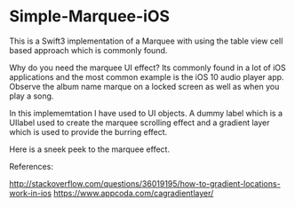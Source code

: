 # Simple-Marquee-iOS
This is a Swift3 implementation of a Marquee with using the table view cell based approach which is commonly found.

Why do you need the marquee UI effect?
Its commonly found in a lot of iOS applications and the most common example is the iOS 10 audio player app. Observe the album name marque on a locked screen as well as when you play a song.

In this implememtation I have used to UI objects. A dummy label which is a UIlabel used to create the marquee scrolling effect and a gradient layer which is used to provide the burring effect.

Here is a sneek peek to the marquee effect.




References:

http://stackoverflow.com/questions/36019195/how-to-gradient-locations-work-in-ios
https://www.appcoda.com/cagradientlayer/